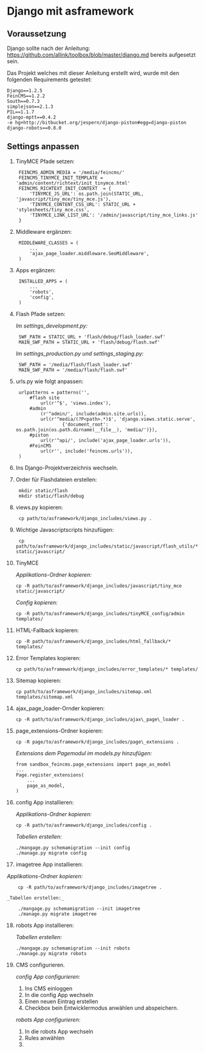 Django mit asframework
======================
                  
Voraussetzung
------------
Django sollte nach der Anleitung: 
https://github.com/allink/toolbox/blob/master/django.md
bereits aufgesetzt sein.     

Das Projekt welches mit dieser Anleitung erstellt wird, wurde mit den folgenden Requirements getestet: 
                                                                  
    Django==1.2.5
    FeinCMS==1.2.2
    South==0.7.3
    simplejson==2.1.3
    PIL==1.1.7
    django-mptt==0.4.2     
    -e hg+http://bitbucket.org/jespern/django-piston#egg=django-piston   
    django-robots==0.8.0

                        
Settings anpassen
-----------------
1. TinyMCE Pfade setzen:

        FEINCMS_ADMIN_MEDIA = '/media/feincms/'  
        FEINCMS_TINYMCE_INIT_TEMPLATE = 'admin/content/richtext/init_tinymce.html'  
        FEINCMS_RICHTEXT_INIT_CONTEXT  = {
            'TINYMCE_JS_URL': os.path.join(STATIC_URL, 'javascript/tiny_mce/tiny_mce.js'),  
            'TINYMCE_CONTENT_CSS_URL': STATIC_URL + 'stylesheets/tiny_mce.css',
            'TINYMCE_LINK_LIST_URL': '/admin/javascript/tiny_mce_links.js'
        }       
        
2. Middleware ergänzen:        

        MIDDLEWARE_CLASSES = (
            ...
            'ajax_page_loader.middleware.SeoMiddleware', 
        ) 
3. Apps ergänzen:

        INSTALLED_APPS = (
            ...
            'robots',   
            'config',        
        )
4. Flash Pfade setzen:

    _Im settings\_development.py:_

        SWF_PATH = STATIC_URL + 'flash/debug/flash_loader.swf'
        MAIN_SWF_PATH = STATIC_URL + 'flash/debug/flash.swf'   

    _Im settings\_production.py und settings\_staging.py:_

        SWF_PATH = '/media/flash/flash_loader.swf'
        MAIN_SWF_PATH = '/media/flash/flash.swf' 

5. urls.py wie folgt anpassen:

        urlpatterns = patterns('',
            #flash site
                url(r'^$', 'views.index'),
            #admin
                (r'^admin/', include(admin.site.urls)),
                url(r'^media/(?P<path>.*)$', 'django.views.static.serve',
                        {'document_root': os.path.join(os.path.dirname(__file__), 'media/')}),
            #piston 
                url(r'^api/', include('ajax_page_loader.urls')),  
            #FeinCMS
                url(r'', include('feincms.urls')),   
        ) 
        
6. Ins Django-Projektverzeichnis wechseln.  

7. Order für Flashdateien erstellen:

        mkdir static/flash
        mkdir static/flash/debug

8. views.py kopieren:
    
        cp path/to/asframework/django_includes/views.py .         

9. Wichtige Javascriptscripts hinzufügen:

        cp path/to/asframework/django_includes/static/javascript/flash_utils/* static/javascript/

10. TinyMCE
        
    _Applikations-Ordner kopieren:_

        cp -R path/to/asframework/django_includes/javascript/tiny_mce static/javascript/

    _Config kopieren:_  
    
        cp -R path/to/asframework/django_includes/tinyMCE_config/admin templates/
        
11. HTML-Fallback kopieren:

        cp -R path/to/asframework/django_includes/html_fallback/* templates/
        
12. Error Templates kopieren:

        cp path/to/asframework/django_includes/error_templates/* templates/
        
13. Sitemap kopieren:

        cp path/to/asframework/django_includes/sitemap.xml templates/sitemap.xml
        
14. ajax\_page\_loader-Ornder kopieren:

        cp -R path/to/asframework/django_includes/ajax\_page\_loader .
        
15. page\_extensions-Ordner kopieren:

        cp -R page/to/asframework/django_includes/page\_extensions .
        
    _Extensions dem Pagemodul im models.py hinzufügen:_
        
        from sandbox_feincms.page_extensions import page_as_model 
        ...
        Page.register_extensions(
            ...
            page_as_model,
        )
                      
16. config App installieren:

    _Applikations-Ordner kopieren:_
    
        cp -R path/to/asframework/django_includes/config .

    _Tabellen erstellen:_  
    
        ./mangage.py schemamigration --init config
        ./manage.py migrate config

17. imagetree App installieren:
                                                                                    
   _Applikations-Ordner kopieren:_

        cp -R path/to/asframework/django_includes/imagetree .

    _Tabellen erstellen:_  
    
        ./mangage.py schemamigration --init imagetree
        ./manage.py migrate imagetree
        
18. robots App installieren:

    _Tabellen erstellen:_  

        ./mangage.py schemamigration --init robots
        ./manage.py migrate robots  

19. CMS configurieren.
       
    _config App configurieren:_
    1. Ins CMS einloggen
    2. In die config App wechseln
    3. Einen neuen Eintrag erstellen 
    4. Checkbox bein Entwicklermodus anwählen und abspeichern.
    
    _robots App configurieren:_
    1. In die robots App wechseln
    2. Rules anwählen
    3.  
